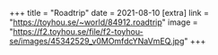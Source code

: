 +++
title = "Roadtrip"
date = 2021-08-10
[extra]
link = "https://toyhou.se/~world/84912.roadtrip"
image = "https://f2.toyhou.se/file/f2-toyhou-se/images/45342529_v0MOmfdcYNaVmEQ.jpg"
+++